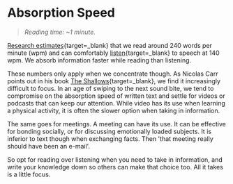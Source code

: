 # Absorption Speed

> *Reading time: ~1 minute.*

[Research estimates](https://www.researchgate.net/publication/332380784_How_many_words_do_we_read_per_minute_A_review_and_meta-analysis_of_reading_rate){target=_blank}
that we read around 240 words per minute (wpm) and can comfortably
[listen](https://clearly-speaking.com/what-is-the-ideal-rate-of-speech/){target=_blank} to
speech at 140 wpm. We absorb information faster while reading than listening.

These numbers only apply when we concentrate though. As Nicolas Carr points out
in his book
[The Shallows](https://www.amazon.com/Shallows-What-Internet-Doing-Brains/dp/0393339750){target=_blank},
we find it increasingly difficult to focus. In an age of swiping to the next
sound bite, we tend to compromise on the absorption speed of written text and
settle for videos or podcasts that can keep our attention. While video has its
use when learning a physical activity, it is often the slower option when
taking in information.

The same goes for meetings. A meeting can have its use. It can be effective
for bonding socially, or for discussing emotionally loaded subjects. It is
inferior to text though when exchanging facts. Then 'that meeting really should
have been an e-mail'.

So opt for reading over listening when you need to take in information, and
write your knowledge down so others can make that choice too. All it takes is a
little focus.
